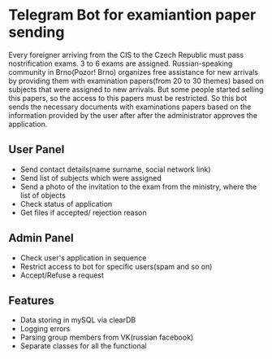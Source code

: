 # Telegram Bot for examiantion paper sending

Every foreigner arriving from the CIS to the Czech Republic must pass nostrification exams. 3 to 6 exams are assigned.
Russian-speaking community in Brno(Pozor! Brno) organizes free assistance for new arrivals by providing them with examination papers(from 20 to 30 themes)
based on subjects that were assigned to new arrivals. But some people started selling this papers, so the access to this papers must be restricted.
So this bot sends the necessary documents with examinations papers based on the information provided by the user after after the administrator approves the application.

## User Panel

* Send contact details(name surname, social network link)
* Send list of subjects which were assigned
* Send a photo of the invitation to the exam from the ministry, where the list of objects
* Check status of application
* Get files if accepted/ rejection reason

## Admin Panel
* Check user's application in sequence
* Restrict access to bot for specific users(spam and so on)
* Accept/Refuse a request

## Features
* Data storing in mySQL via clearDB
* Logging errors
* Parsing group members from VK(russian facebook)
* Separate classes for all the functional
